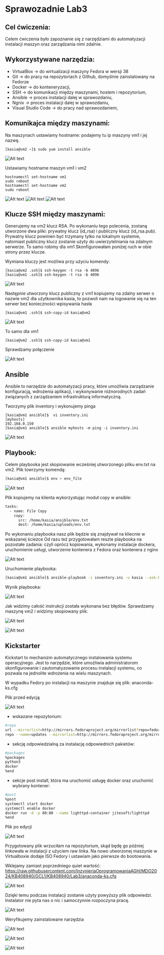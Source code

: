 # Sprawozadnie Lab3

## Cel ćwiczenia:
Celem ćwiczenia było zapoznanie się z narzędziami do automatyzacji instalacji maszyn oraz zarządzania nimi zdalnie.

## Wykorzystywane narzędzia:
- VirtualBox -> do wirtualizacji maszyny Fedora w wersji 38
- Git -> do pracy na repozytoriach z Github, domyślnie zainstalowany na Fedorze
- Docker -> do konteneryzacji,
- SSH -> do komunikacji między maszynami, hostem i repozytorium,
- Ansible -> proces instalacji dalej w sprawozdaniu,
- Ngnix -> proces instalacji dalej w sprawozdaniu,
- Visual Studio Code -> do pracy nad sprawozdaniem,

## Komunikajca między maszynami:
Na maszynach ustawiamy hostname: podajemy tu ip maszyny vm1 i jej nazwę.
```
[kasia@vm2 ~]$ sudo yum install ansible

```
![Alt text](screenshot1.png)

Ustawiamy hostname maszyn vm1 i vm2

```
hostnamectl set-hostname vm1
sudo reboot
hostnamectl set-hostname vm2
sudo reboot

```
![Alt text](screenshot2.png)
![Alt text](screenshot3.png)
![Alt text](screenshot4.png)


## Klucze SSH między maszynami:
Generujemy na vm2 klucz RSA. Po wykonaniu tego polecenia, zostaną utworzone dwa pliki: prywatny klucz (id_rsa) i publiczny klucz (id_rsa.pub). Prywatny klucz powinien być trzymany tylko na lokalnym systemie, natomiast publiczny klucz zostanie użyty do uwierzytelniania na zdalnym serwerze. To samo robimy dla vm1
Skonfigurowałam poniżej ruch w obie strony przez klucze.

Wymiana kluczy jest możliwa przy użyciu komendy:

```
[kasia@vm2 .ssh]$ ssh-keygen -t rsa -b 4096
[kasia@vm1 .ssh]$ ssh-keygen -t rsa -b 4096

```
![Alt text](screenshot5.png)

Następnie utworzony klucz publiczny z vm1 kopiujemy na zdalny serwer o nazwie vm2 dla użytkownika kasia, to pozwoli nam na logowanie się na ten serwer bez konieczności wpisywania hasła

```
[kasia@vm1 .ssh]$ ssh-copy-id kasia@vm2
```
![Alt text](screenshot6.png)

To samo dla vm1 

```
[kasia@vm2 .ssh]$ ssh-copy-id kasia@vm1
```
Sprawdzamy połączenie 

![Alt text](screenshot7.png)


## Ansible
Ansible to narzędzie do automatyzacji pracy, które umożliwia zarządzanie konfiguracją, wdrożenia aplikacji, i wykonywanie różnorodnych zadań związanych z zarządzaniem infrastrukturą informatyczną.

Tworzymy plik inventory i wykonujemy pinga

```
[kasia@vm1 ansible]$  vi inventory.ini
[myhosts]
192.168.0.150                      
[kasia@vm1 ansible]$ ansible myhosts -m ping -i inventory.ini

```

![Alt text](screenshot8.png)


## Playbook:
Celem playbooka jest skopiowanie wcześniej utworzonego pliku env.txt na vm2.
Plik towrzymy komendą:

```bash
[kasia@vm1 ansible]$ env > env_file
```
![Alt text](screenshot9.png)

Plik kopiujemy na klienta wykorzystując moduł copy w ansible:

```bash
tasks:
  - name: File Copy
    copy:
      src: /home/kasia/ansible/env.txt
      dest: /home/kasia/uploads/env.txt
```

Po wykonaniu playbooka nasz plik będzie się znajdywał na kliecnie w wskazanej ścieżce
Od razu też przygotowałam reszte playbooka na pozostałe zadania: czyli oprócz kopiowania, wykonamy instalacje dockera, uruchomienie usługi, utworzenie kontenera z Fedora oraz kontenera z nginx

![Alt text](screenshot10.png)

Uruchomienie playbooka:

```bash
[kasia@vm1 ansible]$ ansible-playbook -i inventory.ini -u kasia --ask-become-pass playbook.yml
```

Wynik playbooka:

![Alt text](screenshot11.png)

Jak widzimy całość instrukcji została wykonana bez błędów.
Sprawdzamy maszynę vm2 i widzimy skopiowany plik:

![Alt text](screenshot12.png)

![Alt text](screenshot13.png)


## Kickstarter
Kickstart to mechanizm automatycznego instalowania systemu operacyjnego. Jest to narzędzie, które umożliwia administratorom skonfigurowanie i zautomatyzowanie procesu instalacji systemu, co pozwala na jednolite wdrożenia na wielu maszynach.

W wypadku Fedory po instalacji na maszynie znajduje się plik:
anaconda-ks.cfg

Plik przed edycją

![Alt text](screenshot14.png)

- wskazane repozytorium:
```bash
#repo
url --mirrorlist=http://mirrors.fedoraproject.org/mirrorlist?repo=fedora-38&arch=x86_64
repo --name=updates --mirrorlist=http://mirrors.fedoraproject.org/mirrorlist?repo=updates-released-f38&arch=x86_64
```
- sekcję odpowiedzialną za instalację odpowiednich pakietów:
```bash
#packages
%packages
python3
docker
%end
```
- sekcje post install, która ma uruchomić usługę docker oraz uruchomić wybrany kontener:
```bash
#post
%post
systemctl start docker
systemctl enable docker
docker run -d -p 80:80 --name lighttpd-container jitesoft/lighttpd
%end
```
Plik po edycji

![Alt text](screenshot15.png)

Przygotowany plik wrzuciłam na repozytorium, skąd będę go później linkowała w instalacji z użyciem raw linka.
Na nowo utworzonej maszynie w Virtualboxie dodaje ISO Fedory i ustawiam jako pierwsze do bootowania.

Wklejamy zamiast poprzedniego quiet wartość: https://raw.githubusercontent.com/InzynieriaOprogramowaniaAGH/MDO2024/KB408940/GCL1/KB408940/Lab3/anaconda-ks.cfg


![Alt text](screenshot16.png)

Dzięki temu podczas instalacji zostanie użyty powyższy plik odpowiedzi. Instalator nie pyta nas o nic i samoczynnie rozpoczyna pracę.

![Alt text](screenshot17.png)

Weryfikujemy zainstalowane narzędzia

![Alt text](screenshot18.png)

![Alt text](screenshot19.png)

![Alt text](screenshot20.png)

